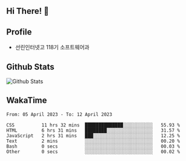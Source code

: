 ## Hi There! 👋

## Profile

-   선린인터넷고 118기 소프트웨어과

## Github Stats

![Github Stats](https://github-readme-stats.vercel.app/api/top-langs/?username=NY0510&theme=tokyonight&hide_border=true&layout=compact)

## WakaTime

<!--START_SECTION:waka-->

```text
From: 05 April 2023 - To: 12 April 2023

CSS          11 hrs 32 mins  ██████████████░░░░░░░░░░░   55.93 %
HTML         6 hrs 31 mins   ████████░░░░░░░░░░░░░░░░░   31.57 %
JavaScript   2 hrs 31 mins   ███░░░░░░░░░░░░░░░░░░░░░░   12.25 %
Text         2 mins          ░░░░░░░░░░░░░░░░░░░░░░░░░   00.20 %
Bash         0 secs          ░░░░░░░░░░░░░░░░░░░░░░░░░   00.03 %
Other        0 secs          ░░░░░░░░░░░░░░░░░░░░░░░░░   00.02 %
```

<!--END_SECTION:waka-->
